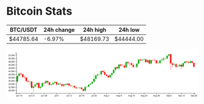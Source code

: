 # Bitcoin Stats

BTC/USDT|24h change|24h high|24h low|
|---|---|---|---|
|$44785.64|-6.97%|$48169.73|$44444.00|

<img src="./chart.svg">
